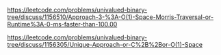 https://leetcode.com/problems/univalued-binary-tree/discuss/1156510/Approach-3-%3A-O(1)-Space-Morris-Traversal-or-Runtime%3A-0-ms-faster-than-100.00


https://leetcode.com/problems/univalued-binary-tree/discuss/1156305/Unique-Approach-or-C%2B%2Bor-O(1)-Space
